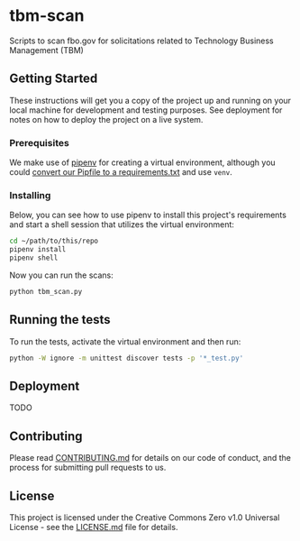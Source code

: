 # tbm-scan
Scripts to scan fbo.gov for solicitations related to Technology Business Management (TBM)

## Getting Started

These instructions will get you a copy of the project up and running on your local machine for development and testing purposes. See deployment for notes on how to deploy the project on a live system.

### Prerequisites

We make use of [pipenv](https://docs.pipenv.org/en/latest/) for creating a virtual environment, although you could [convert our Pipfile to a requirements.txt](https://pypi.org/project/pipenv-to-requirements/) and use `venv`.


### Installing
Below, you can see how to use pipenv to install this project's requirements and start a shell session that utilizes the virtual environment:

```bash
cd ~/path/to/this/repo
pipenv install
pipenv shell
```

Now you can run the scans:

```bash
python tbm_scan.py
```

## Running the tests

To run the tests, activate the virtual environment and then run:

```bash
python -W ignore -m unittest discover tests -p '*_test.py'
```

## Deployment

TODO

## Contributing

Please read [CONTRIBUTING.md](https://github.com/GSA/tbm-scan/.github/CONTRIBUTING.md) for details on our code of conduct, and the process for submitting pull requests to us.

## License

This project is licensed under the Creative Commons Zero v1.0 Universal License - see the [LICENSE.md](https://github.com/GSA/tbm-scan/.github/LICENSE.md) file for details.
